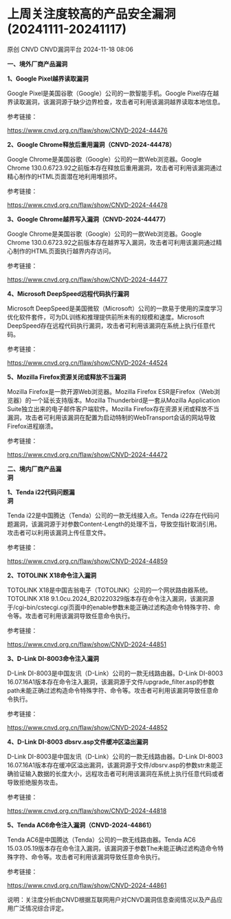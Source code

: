 #  上周关注度较高的产品安全漏洞(20241111-20241117)   
原创 CNVD  CNVD漏洞平台   2024-11-18 08:06  
  
**一、境外厂商产品漏洞**  
  
**1、Google Pixel越界读取漏洞**  
  
Google Pixel是美国谷歌（Google）公司的一款智能手机。Google Pixel存在越界读取漏洞，该漏洞源于缺少边界检查，攻击者可利用该漏洞越界读取本地信息。  
  
参考链接：  
  
https://www.cnvd.org.cn/flaw/show/CNVD-2024-44476  
  
**2、Google Chrome释放后重用漏洞（CNVD-2024-44478）**  
  
Google Chrome是美国谷歌（Google）公司的一款Web浏览器。Google Chrome
130.0.6723.92之前版本存在释放后重用漏洞，攻击者可利用该漏洞通过精心制作的HTML页面潜在地利用堆损坏。  
  
参考链接：  
  
https://www.cnvd.org.cn/flaw/show/CNVD-2024-44478  
  
**3、Google Chrome越界写入漏洞（CNVD-2024-44477）**  
  
Google Chrome是美国谷歌（Google）公司的一款Web浏览器。Google Chrome
130.0.6723.92之前版本存在越界写入漏洞，攻击者可利用该漏洞通过精心制作的HTML页面执行越界内存访问。  
  
参考链接：  
  
https://www.cnvd.org.cn/flaw/show/CNVD-2024-44477  
  
**4、Microsoft DeepSpeed远程代码执行漏洞**  
  
Microsoft DeepSpeed是美国微软（Microsoft）公司的一款易于使用的深度学习优化软件套件，可为DL训练和推理提供前所未有的规模和速度。Microsoft DeepSpeed存在远程代码执行漏洞，攻击者可利用该漏洞在系统上执行任意代码。  
  
参考链接：  
  
https://www.cnvd.org.cn/flaw/show/CNVD-2024-44524  
  
**5、Mozilla Firefox资源关闭或释放不当漏洞**  
  
Mozilla Firefox是一款开源Web浏览器。Mozilla Firefox ESR是Firefox（Web浏览器）的一个延长支持版本。Mozilla Thunderbird是一套从Mozilla Application Suite独立出来的电子邮件客户端软件。Mozilla Firefox存在资源关闭或释放不当漏洞，攻击者可利用该漏洞在配置为启动特制的WebTransport会话的网站导致Firefox进程崩溃。  
  
参考链接：  
  
https://www.cnvd.org.cn/flaw/show/CNVD-2024-44472  
  
  
**二、境内厂商产品漏**  
**洞**  
  
**1、Tenda i22代码问题漏**  
**洞**  
  
Tenda i22是中国腾达（Tenda）公司的一款无线接入点。Tenda i22存在代码问题漏洞，该漏洞源于对参数Content-Length的处理不当，导致空指针取消引用。攻击者可以利用该漏洞上传任意文件。  
  
参考链接：  
  
https://www.cnvd.org.cn/flaw/show/CNVD-2024-44859  
  
**2、TOTOLINK X18命令注入漏洞**  
  
TOTOLINK X18是中国吉翁电子（TOTOLINK）公司的一个网状路由器系统。TOTOLINK X18
9.1.0cu.2024_B20220329版本存在命令注入漏洞，该漏洞源于/cgi-bin/cstecgi.cgi页面中的enable参数未能正确过滤构造命令特殊字符、命令等。攻击者可利用该漏洞导致任意命令执行。  
  
参考链接：  
  
https://www.cnvd.org.cn/flaw/show/CNVD-2024-44851  
  
**3、D-Link DI-8003命令注入漏洞**  
  
D-Link DI-8003是中国友讯（D-Link）公司的一款无线路由器。D-Link DI-8003 16.07.16A1版本存在命令注入漏洞，该漏洞源于文件/upgrade_filter.asp的参数path未能正确过滤构造命令特殊字符、命令等。攻击者可利用该漏洞导致任意命令执行。  
  
参考链接：  
  
https://www.cnvd.org.cn/flaw/show/CNVD-2024-44852  
  
**4、D-Link DI-8003 dbsrv.asp文件缓冲区溢出漏洞**  
  
D-Link DI-8003是中国友讯（D-Link）公司的一款无线路由器。D-Link DI-8003 16.07.16A1版本存在缓冲区溢出漏洞，该漏洞源于文件/dbsrv.asp的参数str未能正确验证输入数据的长度大小，远程攻击者可利用该漏洞在系统上执行任意代码或者导致拒绝服务攻击。  
  
参考链接：  
  
https://www.cnvd.org.cn/flaw/show/CNVD-2024-44818  
  
**5、Tenda AC6命令注入漏洞（CNVD-2024-44861）**  
  
Tenda AC6是中国腾达（Tenda）公司的一款无线路由器。Tenda AC6 15.03.05.19版本存在命令注入漏洞，该漏洞源于参数The未能正确过滤构造命令特殊字符、命令等。攻击者可利用该漏洞导致任意命令执行。  
  
参考链接：  
  
https://www.cnvd.org.cn/flaw/show/CNVD-2024-44861  
  
  
说明：关注度分析由CNVD根据互联网用户对CNVD漏洞信息查阅情况以及产品应用广泛情况综合评定。  
  

